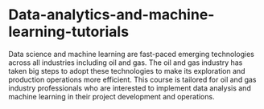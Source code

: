 # Data-analytics-and-machine-learning-tutorials
Data science and machine learning are fast-paced emerging technologies across all industries including oil and gas. The oil and gas industry has taken big steps to adopt these technologies to make its exploration and production operations more efficient.  This course is tailored for oil and gas industry professionals who are interested to implement data analysis and machine learning in their project development and operations.
